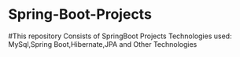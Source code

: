 # Spring-Boot-Projects


#This repository Consists of SpringBoot Projects
Technologies used: MySql,Spring Boot,Hibernate,JPA and Other Technologies
